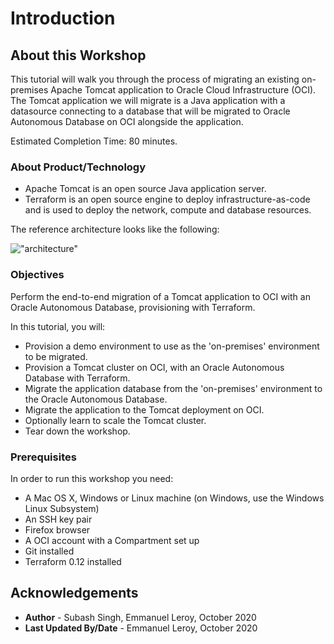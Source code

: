 # Introduction

## About this Workshop

This tutorial will walk you through the process of migrating an existing on-premises Apache Tomcat application to Oracle Cloud Infrastructure (OCI). The Tomcat application we will migrate is a Java application with a datasource connecting to a database that will be migrated to Oracle Autonomous Database on OCI alongside the application.

Estimated Completion Time: 80 minutes.

### About Product/Technology

- Apache Tomcat is an open source Java application server.
- Terraform is an open source engine to deploy infrastructure-as-code and is used to deploy the network, compute and database resources.

The reference architecture looks like the following:

!["architecture"](./images/architecture-deploy-tomcat.png "architecture")

### Objectives

Perform the end-to-end migration of a Tomcat application to OCI with an Oracle Autonomous Database, provisioning with Terraform.

In this tutorial, you will:
- Provision a demo environment to use as the 'on-premises' environment to be migrated.
- Provision a Tomcat cluster on OCI, with an Oracle Autonomous Database with Terraform.
- Migrate the application database from the 'on-premises' environment to the Oracle Autonomous Database.
- Migrate the application to the Tomcat deployment on OCI.
- Optionally learn to scale the Tomcat cluster.
- Tear down the workshop.

### Prerequisites

In order to run this workshop you need:

* A Mac OS X, Windows or Linux machine (on Windows, use the Windows Linux Subsystem)
* An SSH key pair
* Firefox browser
* A OCI account with a Compartment set up
* Git installed
* Terraform 0.12 installed

## Acknowledgements

 - **Author** - Subash Singh, Emmanuel Leroy, October 2020
 - **Last Updated By/Date** - Emmanuel Leroy, October 2020
